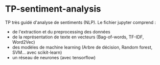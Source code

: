 # TP-sentiment-analysis

TP très guidé d'analyse de sentiments (NLP). Le fichier jupyter comprend :
- de l'extraction et du preprocessing des données
- de la représentation de texte en vecteurs (Bag-of-words, TF-IDF, Word2Vec)
- des modèles de machine learning (Arbre de décision, Random forest, SVM... avec scikit-learn)
- un réseau de neurones (avec tensorflow)
